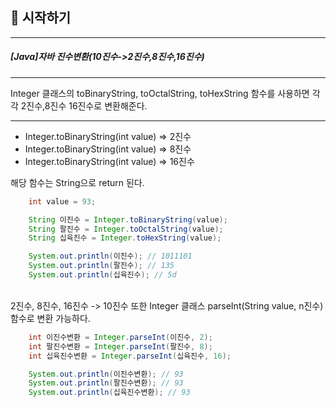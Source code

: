 ##  📢 시작하기

---
##### [Java]자바 진수변환(10진수->2진수,8진수,16진수)
***
Integer 클래스의 toBinaryString, toOctalString, toHexString 함수를 사용하면 각각 2진수,8진수 16진수로 변환해준다.
***
* Integer.toBinaryString(int value) => 2진수
* Integer.toBinaryString(int value) => 8진수
* Integer.toBinaryString(int value) => 16진수

해당 함수는 String으로 return 된다.

```java
    int value = 93;

    String 이진수 = Integer.toBinaryString(value);
    String 팔진수 = Integer.toOctalString(value);
    String 십육진수 = Integer.toHexString(value);

    System.out.println(이진수); // 1011101
    System.out.println(팔진수); // 135
    System.out.println(십육진수); // 5d
```
<br/>
2진수, 8진수, 16진수 -> 10진수 또한 Integer 클래스 parseInt(String value, n진수) 함수로 변환 가능하다.    

```java
    int 이진수변환 = Integer.parseInt(이진수, 2);
    int 팔진수변환 = Integer.parseInt(팔진수, 8);
    int 십육진수변환 = Integer.parseInt(십육진수, 16);

    System.out.println(이진수변환); // 93
    System.out.println(팔진수변환); // 93
    System.out.println(십육진수변환); // 93
```
<br/>



